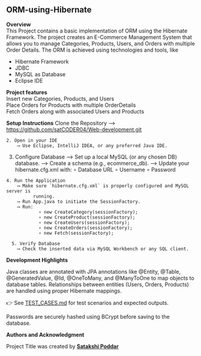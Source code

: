 ## ORM-using-Hibernate

**Overview** <br>
This Project contains a basic implementation of ORM using the Hibernate Framework. The project creates an E-Commerce Management System that allows you to manage Categories, Products, Users, and Orders with multiple Order Details. The ORM is achieved using technologies and tools, like
- Hibernate Framework
- JDBC
- MySQL as Database
- Eclipse IDE

**Project features** <br>
Insert new Categories, Products, and Users <br>
Place Orders for Products with multiple OrderDetails <br>
Fetch Orders along with associated Users and Products <br>

**Setup Instructions**
 Clone the Repository
        ⟶ https://github.com/satCODER04/Web-development.git

    2. Open in your IDE
        ⟶ Use Eclipse, IntelliJ IDEA, or any preferred Java IDE.

   3. Configure Database
        ⟶ Set up a local MySQL (or any chosen DB) database.
        ⟶ Create a schema (e.g., ecommerce_db).
        ⟶ Update your hibernate.cfg.xml with:
                ∘ Database URL
                ∘ Username
                ∘ Password

    4. Run the Application
        ⟶ Make sure `hibernate.cfg.xml` is properly configured and MySQL server is 
              running.
        ⟶ Run App.java to initiate the SessionFactory.
        ⟶ Run:
                ∘ new CreateCategory(sessionFactory);
                ∘ new CreateProduct(sessionFactory);
                ∘ new CreateUsers(sessionFactory);
                ∘ new CreateOrders(sessionFactory);
                ∘ new Fetch(sessionFactory);

      5. Verify Database
        ⟶ Check the inserted data via MySQL Workbench or any SQL client.
**Development Highlights**

Java classes are annotated with JPA annotations like @Entity, @Table, @GeneratedValue, @Id, @OneToMany, and @ManyToOne to map objects to database tables.
Relationships between entities (Users, Orders, Products) are handled using proper Hibernate mappings.

👉 See [TEST_CASES.md](./TEST_CASES.md) for test scenarios and expected outputs.

Passwords are securely hashed using BCrypt before saving to the database.

**Authors and Acknowledgment**

Project Title was created by **[Satakshi Poddar](https://github.com/satCODER04)**
